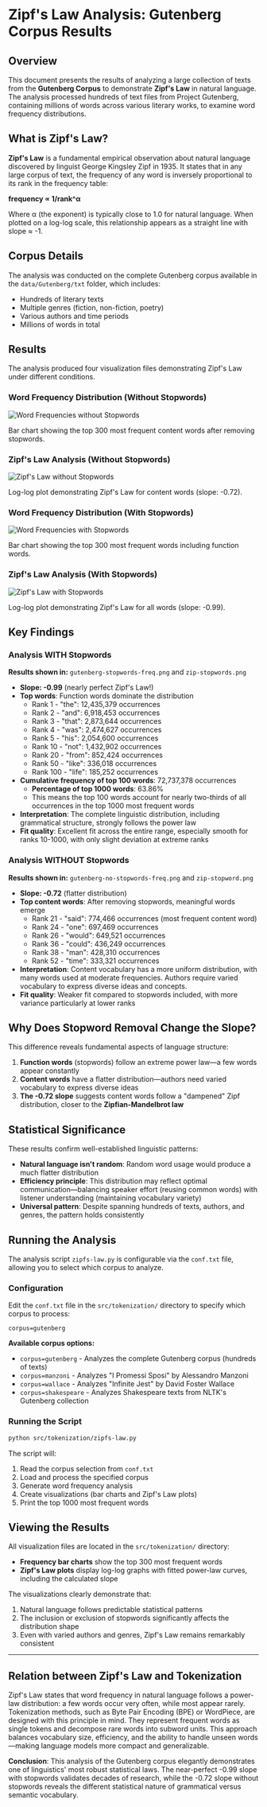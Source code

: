 # Zipf's Law Analysis: Gutenberg Corpus Results

## Overview

This document presents the results of analyzing a large collection of texts from the **Gutenberg Corpus** to demonstrate **Zipf's Law** in natural language. The analysis processed hundreds of text files from Project Gutenberg, containing millions of words across various literary works, to examine word frequency distributions.

## What is Zipf's Law?

**Zipf's Law** is a fundamental empirical observation about natural language discovered by linguist George Kingsley Zipf in 1935. It states that in any large corpus of text, the frequency of any word is inversely proportional to its rank in the frequency table:

**frequency ∝ 1/rank^α**

Where α (the exponent) is typically close to 1.0 for natural language. When plotted on a log-log scale, this relationship appears as a straight line with slope ≈ -1.

## Corpus Details

The analysis was conducted on the complete Gutenberg corpus available in the `data/Gutenberg/txt` folder, which includes:
- Hundreds of literary texts
- Multiple genres (fiction, non-fiction, poetry)
- Various authors and time periods
- Millions of words in total

## Results

The analysis produced four visualization files demonstrating Zipf's Law under different conditions.

### Word Frequency Distribution (Without Stopwords)

![Word Frequencies without Stopwords](gutenberg-no-stopwords-freq.png)

Bar chart showing the top 300 most frequent content words after removing stopwords.

### Zipf's Law Analysis (Without Stopwords)

![Zipf's Law without Stopwords](zip-stopword.png)

Log-log plot demonstrating Zipf's Law for content words (slope: -0.72).

### Word Frequency Distribution (With Stopwords)

![Word Frequencies with Stopwords](gutenberg-stopwords-freq.png)

Bar chart showing the top 300 most frequent words including function words.

### Zipf's Law Analysis (With Stopwords)

![Zipf's Law with Stopwords](zip-stopwords.png)

Log-log plot demonstrating Zipf's Law for all words (slope: -0.99).

## Key Findings

### Analysis WITH Stopwords

**Results shown in:** `gutenberg-stopwords-freq.png` and `zip-stopwords.png`

- **Slope: -0.99** (nearly perfect Zipf's Law!)
- **Top words**: Function words dominate the distribution
  - Rank 1 - "the": 12,435,379 occurrences
  - Rank 2 - "and": 6,918,453 occurrences
  - Rank 3 - "that": 2,873,644 occurrences
  - Rank 4 - "was": 2,474,627 occurrences
  - Rank 5 - "his": 2,054,600 occurrences
  - Rank 10 - "not": 1,432,902 occurrences
  - Rank 20 - "from": 852,424 occurrences
  - Rank 50 - "like": 336,018 occurrences
  - Rank 100 - "life": 185,252 occurrences
- **Cumulative frequency of top 100 words**: 72,737,378 occurrences
  - **Percentage of top 1000 words**: 63.86%
  - This means the top 100 words account for nearly two-thirds of all occurrences in the top 1000 most frequent words
- **Interpretation**: The complete linguistic distribution, including grammatical structure, strongly follows the power law
- **Fit quality**: Excellent fit across the entire range, especially smooth for ranks 10-1000, with only slight deviation at extreme ranks

### Analysis WITHOUT Stopwords

**Results shown in:** `gutenberg-no-stopwords-freq.png` and `zip-stopword.png`

- **Slope: -0.72** (flatter distribution)
- **Top content words**: After removing stopwords, meaningful words emerge
  - Rank 21 - "said": 774,466 occurrences (most frequent content word)
  - Rank 24 - "one": 697,469 occurrences
  - Rank 26 - "would": 649,521 occurrences
  - Rank 36 - "could": 436,249 occurrences
  - Rank 38 - "man": 428,310 occurrences
  - Rank 52 - "time": 333,321 occurrences
- **Interpretation**: Content vocabulary has a more uniform distribution, with many words used at moderate frequencies. Authors require varied vocabulary to express diverse ideas and concepts.
- **Fit quality**: Weaker fit compared to stopwords included, with more variance particularly at lower ranks

## Why Does Stopword Removal Change the Slope?

This difference reveals fundamental aspects of language structure:

1. **Function words** (stopwords) follow an extreme power law—a few words appear constantly
2. **Content words** have a flatter distribution—authors need varied vocabulary to express diverse ideas
3. **The -0.72 slope** suggests content words follow a "dampened" Zipf distribution, closer to the **Zipfian-Mandelbrot law**

## Statistical Significance

These results confirm well-established linguistic patterns:

- **Natural language isn't random**: Random word usage would produce a much flatter distribution
- **Efficiency principle**: This distribution may reflect optimal communication—balancing speaker effort (reusing common words) with listener understanding (maintaining vocabulary variety)
- **Universal pattern**: Despite spanning hundreds of texts, authors, and genres, the pattern holds consistently

## Running the Analysis

The analysis script `zipfs-law.py` is configurable via the `conf.txt` file, allowing you to select which corpus to analyze.

### Configuration

Edit the `conf.txt` file in the `src/tokenization/` directory to specify which corpus to process:

```
corpus=gutenberg
```

**Available corpus options:**
- `corpus=gutenberg` - Analyzes the complete Gutenberg corpus (hundreds of texts)
- `corpus=manzoni` - Analyzes "I Promessi Sposi" by Alessandro Manzoni
- `corpus=wallace` - Analyzes "Infinite Jest" by David Foster Wallace
- `corpus=shakespeare` - Analyzes Shakespeare texts from NLTK's Gutenberg collection

### Running the Script

```bash
python src/tokenization/zipfs-law.py
```

The script will:
1. Read the corpus selection from `conf.txt`
2. Load and process the specified corpus
3. Generate word frequency analysis
4. Create visualizations (bar charts and Zipf's Law plots)
5. Print the top 1000 most frequent words

## Viewing the Results

All visualization files are located in the `src/tokenization/` directory:

- **Frequency bar charts** show the top 300 most frequent words
- **Zipf's Law plots** display log-log graphs with fitted power-law curves, including the calculated slope

The visualizations clearly demonstrate that:
1. Natural language follows predictable statistical patterns
2. The inclusion or exclusion of stopwords significantly affects the distribution shape
3. Even with varied authors and genres, Zipf's Law remains remarkably consistent

---

## Relation between Zipf's Law and Tokenization

Zipf's Law states that word frequency in natural language follows a power-law distribution: a few words occur very often, while most appear rarely.
Tokenization methods, such as Byte Pair Encoding (BPE) or WordPiece, are designed with this principle in mind. 
They represent frequent words as single tokens and decompose rare words into subword units.
This approach balances vocabulary size, efficiency, and the ability to handle unseen words—making language models more compact and generalizable.

**Conclusion**: This analysis of the Gutenberg corpus elegantly demonstrates one of linguistics' most robust statistical laws. The near-perfect -0.99 slope with stopwords validates decades of research, while the -0.72 slope without stopwords reveals the different statistical nature of grammatical versus semantic vocabulary.
